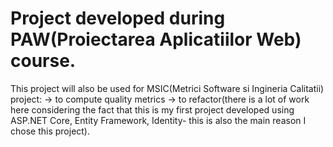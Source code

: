 # Project developed during PAW(Proiectarea Aplicatiilor Web) course. 
This project will also be used for MSIC(Metrici Software si Ingineria Calitatii) project: 
  -> to compute quality metrics
  -> to refactor(there is a lot of work here considering the fact that this is my first project developed using ASP.NET Core, 
    Entity Framework, Identity- this is also the main reason I chose this project).
